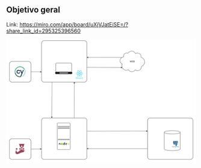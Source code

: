 ## Objetivo geral
Link: https://miro.com/app/board/uXjVJatEiSE=/?share_link_id=295325396560

![Arquitetura](/docs/arquitetura.png)
